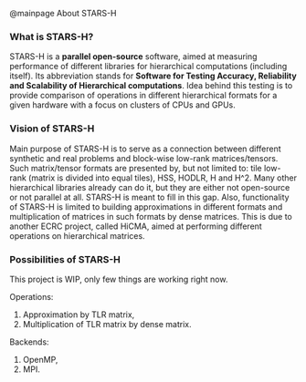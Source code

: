 @mainpage About STARS-H

### What is STARS-H? ###

STARS-H is a **parallel open-source** software, aimed at measuring performance
of different libraries for hierarchical computations (including itself). Its
abbreviation stands for **Software for Testing Accuracy, Reliability and
Scalability of Hierarchical computations**. Idea behind this testing is to
provide comparison of operations in different hierarchical formats for a given
hardware with a focus on clusters of CPUs and GPUs.

### Vision of STARS-H ###

Main purpose of STARS-H is to serve as a connection between different synthetic
and real problems and block-wise low-rank matrices/tensors. Such matrix/tensor
formats are presented by, but not limited to: tile low-rank (matrix is divided
into equal tiles), HSS, HODLR, H and H^2. Many other hierarchical libraries
already can do it, but they are either not open-source or not parallel at all.
STARS-H is meant to fill in this gap. Also, functionality of STARS-H is limited
to building approximations in different formats and multiplication of matrices
in such formats by dense matrices. This is due to another ECRC project, called
HiCMA, aimed at performing different operations on hierarchical matrices.

### Possibilities of STARS-H ###

This project is WIP, only few things are working right now.

Operations:
1.  Approximation by TLR matrix,
2.  Multiplication of TLR matrix by dense matrix.

Backends:
1.  OpenMP,
2.  MPI.
